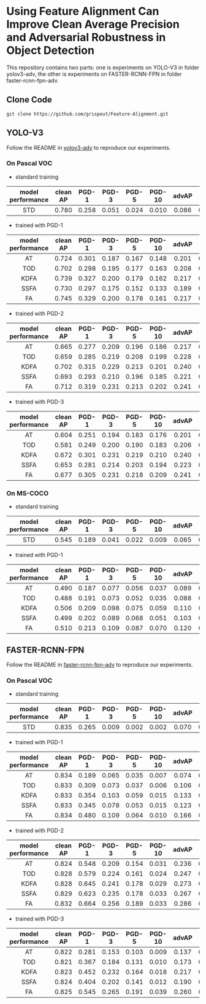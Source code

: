 # Using Feature Alignment Can Improve Clean Average Precision and Adversarial Robustness in Object Detection

This repository contains two parts: one is experiments on YOLO-V3 in folder yolov3-adv, the other is experiments on FASTER-RCNN-FPN in folder faster-rcnn-fpn-adv.


## Clone Code
```
git clone https://github.com/grispeut/Feature-Alignment.git
```

## YOLO-V3

Follow the README in [yolov3-adv](https://github.com/grispeut/Feature-Alignment/yolov3-adv/README.md) to reproduce our experiments.

### On Pascal VOC

+ standard training

| model performance                   |  clean AP | PGD-1 | PGD-3 | PGD-5 | PGD-10 | advAP | acAP |
| :-----------------: |:-----------------: |:-----------------:|:-----------------:|:-----------------:|:-----------------:|:-----------------:|:-----------------:|
| STD  | 0.780 | 0.258 | 0.051 | 0.024 | 0.010 | 0.086 | 0.433 |

+ trained with PGD-1

| model performance                   |  clean AP | PGD-1 | PGD-3 | PGD-5 | PGD-10 | advAP | acAP |
| :-----------------: |:-----------------: |:-----------------:|:-----------------:|:-----------------:|:-----------------:|:-----------------:|:-----------------:|
| AT   | 0.724 | 0.301 | 0.187 | 0.167 | 0.148 | 0.201 | 0.463 | 
| TOD  | 0.702 | 0.298 | 0.195 | 0.177 | 0.163 | 0.208 | 0.455 |            
| KDFA | 0.739 | 0.327 | 0.200 | 0.179 | 0.162 | 0.217 | 0.478 |           
| SSFA | 0.730 | 0.297 | 0.175 | 0.152 | 0.133 | 0.189 | 0.460 |        
| FA   | 0.745 | 0.329 | 0.200 | 0.178 | 0.161 | 0.217 | 0.481 |        


+ trained with PGD-2

| model performance                   |  clean AP | PGD-1 | PGD-3 | PGD-5 | PGD-10 | advAP | acAP |
| :-----------------: |:-----------------: |:-----------------:|:-----------------:|:-----------------:|:-----------------:|:-----------------:|:-----------------:|
| AT   | 0.665 | 0.277 | 0.209 | 0.196 | 0.186 | 0.217 | 0.441 |          
| TOD  | 0.659 | 0.285 | 0.219 | 0.208 | 0.199 | 0.228 | 0.444 |           
| KDFA | 0.702 | 0.315 | 0.229 | 0.213 | 0.201 | 0.240 | 0.471 |          
| SSFA | 0.693 | 0.293 | 0.210 | 0.196 | 0.185 | 0.221 | 0.457 |         
| FA   | 0.712 | 0.319 | 0.231 | 0.213 | 0.202 | 0.241 | 0.477 |           


+ trained with PGD-3

| model performance                   |  clean AP | PGD-1 | PGD-3 | PGD-5 | PGD-10 | advAP | acAP |
| :-----------------: |:-----------------: |:-----------------:|:-----------------:|:-----------------:|:-----------------:|:-----------------:|:-----------------:|
| AT   | 0.604 | 0.251 | 0.194 | 0.183 | 0.176 | 0.201 | 0.403 |
| TOD  | 0.581 | 0.249 | 0.200 | 0.190 | 0.183 | 0.206 | 0.394 |           
| KDFA | 0.672 | 0.301 | 0.231 | 0.219 | 0.210 | 0.240 | 0.456 |       
| SSFA | 0.653 | 0.281 | 0.214 | 0.203 | 0.194 | 0.223 | 0.438 |          
| FA   | 0.677 | 0.305 | 0.231 | 0.218 | 0.209 | 0.241 | 0.459 |   

### On MS-COCO

+ standard training

| model performance                   |  clean AP | PGD-1 | PGD-3 | PGD-5 | PGD-10 | advAP | acAP |
| :-----------------: |:-----------------: |:-----------------:|:-----------------:|:-----------------:|:-----------------:|:-----------------:|:-----------------:|
| STD  | 0.545 | 0.189 | 0.041 | 0.022 | 0.009 | 0.065 | 0.305 |

+ trained with PGD-1

| model performance                   |  clean AP | PGD-1 | PGD-3 | PGD-5 | PGD-10 | advAP | acAP |
| :-----------------: |:-----------------: |:-----------------:|:-----------------:|:-----------------:|:-----------------:|:-----------------:|:-----------------:|
| AT   | 0.490 | 0.187 | 0.077 | 0.056 | 0.037 | 0.089 | 0.290 | 
| TOD  | 0.488 | 0.191 | 0.073 | 0.052 | 0.035 | 0.088 | 0.288 |            
| KDFA | 0.506 | 0.209 | 0.098 | 0.075 | 0.059 | 0.110 | 0.308 |           
| SSFA | 0.499 | 0.202 | 0.089 | 0.068 | 0.051 | 0.103 | 0.301 |        
| FA   | 0.510 | 0.213 | 0.109 | 0.087 | 0.070 | 0.120 | 0.315 |

## FASTER-RCNN-FPN

Follow the README in [faster-rcnn-fpn-adv](https://github.com/grispeut/Feature-Alignment/faster-rcnn-fpn-adv/README.md) to reproduce our experiments.

### On Pascal VOC

+ standard training

| model performance                   |  clean AP | PGD-1 | PGD-3 | PGD-5 | PGD-10 | advAP | acAP |
| :-----------------: |:-----------------: |:-----------------:|:-----------------:|:-----------------:|:-----------------:|:-----------------:|:-----------------:|
| STD  | 0.835 | 0.265 | 0.009 | 0.002 | 0.002 | 0.070 | 0.453 |

+ trained with PGD-1

| model performance                   |  clean AP | PGD-1 | PGD-3 | PGD-5 | PGD-10 | advAP | acAP |
| :-----------------: |:-----------------: |:-----------------:|:-----------------:|:-----------------:|:-----------------:|:-----------------:|:-----------------:|
| AT   | 0.834 | 0.189 | 0.065 | 0.035 | 0.007 | 0.074 | 0.454 | 
| TOD  | 0.833 | 0.309 | 0.073 | 0.037 | 0.006 | 0.106 | 0.470 |            
| KDFA | 0.833 | 0.354 | 0.103 | 0.059 | 0.015 | 0.133 | 0.483 |           
| SSFA | 0.833 | 0.345 | 0.078 | 0.053 | 0.015 | 0.123 | 0.478 |        
| FA   | 0.834 | 0.480 | 0.109 | 0.064 | 0.010 | 0.166 | 0.500 |        


+ trained with PGD-2

| model performance                   |  clean AP | PGD-1 | PGD-3 | PGD-5 | PGD-10 | advAP | acAP |
| :-----------------: |:-----------------: |:-----------------:|:-----------------:|:-----------------:|:-----------------:|:-----------------:|:-----------------:|
| AT   | 0.824 | 0.548 | 0.209 | 0.154 | 0.031 | 0.236 | 0.530 |          
| TOD  | 0.828 | 0.579 | 0.224 | 0.161 | 0.024 | 0.247 | 0.538 |           
| KDFA | 0.828 | 0.645 | 0.241 | 0.178 | 0.029 | 0.273 | 0.551 |          
| SSFA | 0.829 | 0.623 | 0.235 | 0.178 | 0.033 | 0.267 | 0.548 |         
| FA   | 0.832 | 0.664 | 0.256 | 0.189 | 0.033 | 0.286 | 0.559 |           


+ trained with PGD-3

| model performance                   |  clean AP | PGD-1 | PGD-3 | PGD-5 | PGD-10 | advAP | acAP |
| :-----------------: |:-----------------: |:-----------------:|:-----------------:|:-----------------:|:-----------------:|:-----------------:|:-----------------:|
| AT   | 0.822 | 0.281 | 0.153 | 0.103 | 0.009 | 0.137 | 0.480 |
| TOD  | 0.821 | 0.367 | 0.184 | 0.131 | 0.010 | 0.173 | 0.497 |           
| KDFA | 0.823 | 0.452 | 0.232 | 0.164 | 0.018 | 0.217 | 0.520 |       
| SSFA | 0.824 | 0.404 | 0.202 | 0.141 | 0.012 | 0.190 | 0.507 |          
| FA   | 0.825 | 0.545 | 0.265 | 0.191 | 0.039 | 0.260 | 0.543 | 

